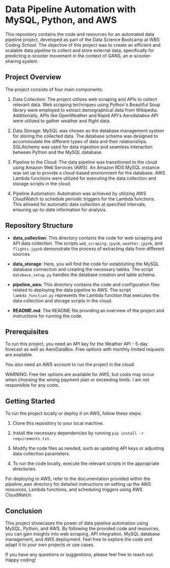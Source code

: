 # Data Pipeline Automation with MySQL, Python, and AWS

This repository contains the code and resources for an automated data pipeline project, developed as part of the Data Science Bootcamp at WBS Coding School. The objective of this project was to create an efficient and scalable data pipeline to collect and store external data, specifically for predicting e-scooter movement in the context of GANS, an e-scooter-sharing system.

## Project Overview

The project consists of four main components:

1. Data Collection: The project utilizes web scraping and APIs to collect relevant data. Web scraping techniques using Python's Beautiful Soup library were employed to extract demographical data from Wikipedia. Additionally, APIs like OpenWeather and Rapid API's Aerodatabox API were utilized to gather weather and flight data.

2. Data Storage: MySQL was chosen as the database management system for storing the collected data. The database schema was designed to accommodate the different types of data and their relationships. SQLAlchemy was used for data ingestion and seamless interaction between Python and the MySQL database.

3. Pipeline to the Cloud: The data pipeline was transitioned to the cloud using Amazon Web Services (AWS). An Amazon RDS MySQL instance was set up to provide a cloud-based environment for the database. AWS Lambda functions were utilized for executing the data collection and storage scripts in the cloud.

4. Pipeline Automation: Automation was achieved by utilizing AWS CloudWatch to schedule periodic triggers for the Lambda functions. This allowed for automatic data collection at specified intervals, ensuring up-to-date information for analysis.

## Repository Structure

- **data_collection**: This directory contains the code for web scraping and API data collection. The scripts `web_scraping.jpynb`, `weather.jpynb`, and `flights.jpynb` demonstrate the process of extracting data from different sources.

- **data_storage**: Here, you will find the code for establishing the MySQL database connection and creating the necessary tables. The script `database_setup.py` handles the database creation and table schema.

- **pipeline_aws**: This directory contains the code and configuration files related to deploying the data pipeline to AWS. The script `lambda_function.py` represents the Lambda function that executes the data collection and storage scripts in the cloud.

- **README.md**: The README file providing an overview of the project and instructions for running the code.

## Prerequisites

To run this project, you need an API key for the Weather API - 5-day forecast as well as AeroDataBox. Free options with monthly limited requests are available.

You also need an AWS account to run the project in the cloud.

WARNING: Free tier options are available for AWS, but costs may occur when choosing the wrong payment plan or exceeding limits. I am not responsible for any costs.

## Getting Started

To run the project locally or deploy it on AWS, follow these steps:

1. Clone this repository to your local machine.

2. Install the necessary dependencies by running `pip install -r requirements.txt`.

3. Modify the code files as needed, such as updating API keys or adjusting data collection parameters.

4. To run the code locally, execute the relevant scripts in the appropriate directories.

For deploying to AWS, refer to the documentation provided within the pipeline_aws directory for detailed instructions on setting up the AWS resources, Lambda functions, and scheduling triggers using AWS CloudWatch.

## Conclusion
This project showcases the power of data pipeline automation using MySQL, Python, and AWS. By following the provided code and resources, you can gain insights into web scraping, API integration, MySQL database management, and AWS deployment. Feel free to explore the code and adapt it to your own projects or use cases.

If you have any questions or suggestions, please feel free to reach out. Happy coding!
